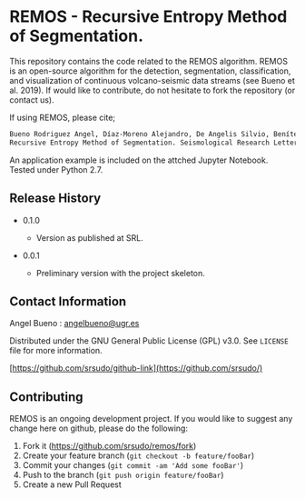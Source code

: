 # REMOS - Recursive Entropy Method of Segmentation. 

This repository contains the code related to the REMOS algorithm. REMOS is an open-source algorithm for the detection, segmentation, classification, and visualization of continuous volcano-seismic data streams (see Bueno et al. 2019). If would like to contribute, do not hesitate to fork the repository (or contact us).

If using REMOS, please cite;

```sh
Bueno Rodriguez Angel, Díaz-Moreno Alejandro, De Angelis Silvio, Benítez Carmen and Ibáñez, Jesús. M. 
Recursive Entropy Method of Segmentation. Seismological Research Letters. 91. 2019. 
```

An application example is included on the attched Jupyter Notebook. Tested under Python 2.7. 


## Release History

* 0.1.0
    * Version as published at SRL. 

* 0.0.1
    * Preliminary version with the project skeleton. 
    

## Contact Information
Angel Bueno : angelbueno@ugr.es

Distributed under the GNU General Public License (GPL) v3.0. See ``LICENSE`` file for more information.

[https://github.com/srsudo/github-link](https://github.com/srsudo/)

## Contributing

REMOS is an ongoing development project. If you would like to suggest any change here on github, please do the following:

1. Fork it (<https://github.com/srsudo/remos/fork>)
2. Create your feature branch (`git checkout -b feature/fooBar`)
3. Commit your changes (`git commit -am 'Add some fooBar'`)
4. Push to the branch (`git push origin feature/fooBar`)
5. Create a new Pull Request
